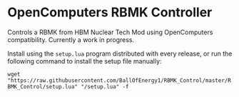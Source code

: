 # OpenComputers RBMK Controller
Controls a RBMK from HBM Nuclear Tech Mod using OpenComputers compatibility.
Currently a work in progress.

Install using the `setup.lua` program distributed with every release, or run the following command to install the setup file manually:


`wget "https://raw.githubusercontent.com/BallOfEnergy1/RBMK_Control/master/RBMK_Control/setup.lua" "/setup.lua" -f`
